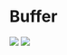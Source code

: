 # Buffer

[![](../../../assets/godev.svg?raw=true)](https://pkg.go.dev/github.com/reactivego/rx/test/Buffer#section-documentation)
[![](../../../assets/rx.svg?raw=true)](http://reactivex.io/documentation/operators/buffer.html)
